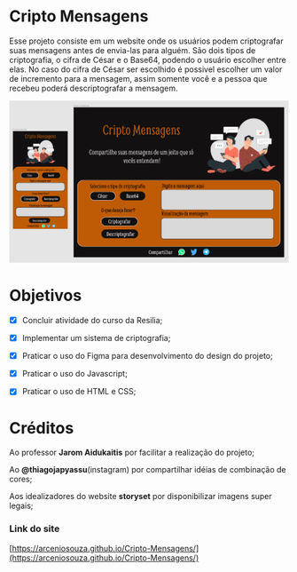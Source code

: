 # Cripto Mensagens

Esse projeto consiste em um website onde os usuários podem criptografar suas mensagens antes de envia-las para alguém. São dois tipos de criptografia, o cifra de César e o Base64, podendo o usuário escolher entre elas. No caso do cifra de César ser escolhido é possivel escolher um valor de incremento para a mensagem, assim somente você e a pessoa que recebeu poderá descriptografar a mensagem.

![design-projeto](./projetoFigma.PNG)

# Objetivos

- [x] Concluir atividade do curso da Resilia;

- [x] Implementar um sistema de criptografia;

- [x] Praticar o uso do Figma para desenvolvimento do design do projeto;

- [x] Praticar o uso do Javascript;

- [x] Praticar o uso de HTML e CSS;

# Créditos

Ao professor **Jarom Aidukaitis** por facilitar a realização do projeto;

Ao **@thiagojapyassu**(instagram) por compartilhar idéias de combinação de cores;

Aos idealizadores do website **storyset** por disponibilizar imagens super legais;

### Link do site

[https://arceniosouza.github.io/Cripto-Mensagens/](https://arceniosouza.github.io/Cripto-Mensagens/)